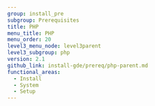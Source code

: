 ```yaml
---
group: install_pre
subgroup: Prerequisites
title: PHP
menu_title: PHP
menu_order: 20
level3_menu_node: level3parent
level3_subgroup: php
version: 2.1
github_link: install-gde/prereq/php-parent.md
functional_areas:
  - Install
  - System
  - Setup
---
```


